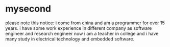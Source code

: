 # mysecond
please note this notice: i come from china and am a programmer for over 15 years.
i have some work experience in different company as software engineer and research engineer
now i am a teacher in college and i have many study in electrical technology and embedded software.
